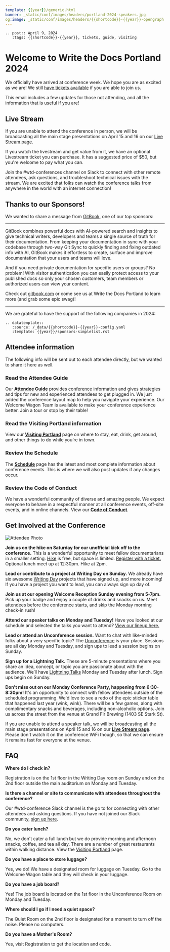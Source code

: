 ```yaml
---
template: {{year}}/generic.html
banner: _static/conf/images/headers/portland-2024-speakers.jpg
og:image: _static/conf/images/headers/{{shortcode}}-{{year}}-opengraph.jpg
---
```


```{eval-rst}
.. post:: April 9, 2024
   :tags: {{shortcode}}-{{year}}, tickets, guide, visiting
```

# Welcome to Write the Docs Portland 2024

We officially have arrived at conference week. We hope you are as excited as we are! We still [have tickets available](https://www.writethedocs.org/conf/portland/2024/tickets/) if you are able to join us.

This email includes a few updates for those not attending, and all the information that is useful if you are!

## Live Stream

If you are unable to attend the conference in person, we will be broadcasting all the main stage presentations on April 15 and 16 on our [Live Stream page](https://www.writethedocs.org/conf/portland/2024/livestream/). 

If you watch the livestream and get value from it, we have an optional Livestream ticket you can purchase. It has a suggested price of $50, but you're welcome to pay what you can.

Join the #wtd-conferences channel on Slack to connect with other remote attendees, ask questions, and troubleshoot technical issues with the stream. We are excited that folks can watch the conference talks from anywhere in the world with an internet connection!

## Thanks to our Sponsors!

We wanted to share a message from [GitBook](https://www.gitbook.com/?ref=writethedocs), one of our top sponsors:

---

GitBook combines powerful docs with AI-powered search and insights to give technical writers, developers and teams a single source of truth for their documentation. From keeping your documentation in sync with your codebase through two-way Git Sync to quickly finding and fixing outdated info with AI, GitBook makes it effortless to create, surface and improve documentation that your users and teams will love.

And if you need private documentation for specific users or groups? No problem! With visitor authentication you can easily protect access to your published docs so only your chosen customers, team members or authorized users can view your content.

Check out [gitbook.com](https://www.gitbook.com/?ref=writethedocs) or come see us at Write the Docs Portland to learn more (and grab some epic swag)!

---

We are grateful to have the support of the following companies in 2024:

```{eval-rst}
.. datatemplate::
   :source: /_data/{{shortcode}}-{{year}}-config.yaml
   :template: {{year}}/sponsors-simplelist.rst
```

## Attendee information

The following info will be sent out to each attendee directly,
but we wanted to share it here as well.

### Read the Attendee Guide

Our [**Attendee Guide**](https://www.writethedocs.org/conf/portland/2024/attendee-guide/) provides conference information and gives strategies and tips for new and experienced attendees to get plugged in. We just added the conference layout map to help you navigate your experience. Our Welcome Wagon Team is available to make your conference experience better. Join a tour or stop by their table! 

### Read the Visiting Portland information 

View our [**Visiting Portland**](https://www.writethedocs.org/conf/portland/2024/visiting/) page on where to stay, eat, drink, get around, and other things to do while you’re in town.

### Review the Schedule 

The [**Schedule**](https://www.writethedocs.org/conf/portland/2024/schedule/#) page has the latest and most complete information about conference events. This is where we will also post updates if any changes occur.

### Review the Code of Conduct

We have a wonderful community of diverse and amazing people. We expect everyone to behave in a respectful manner at all conference events, off-site events, and in online channels. View our [**Code of Conduct**](https://www.writethedocs.org/code-of-conduct/). 


## Get Involved at the Conference

![Attendee Photo](/_static/conf/images/writing-day.jpg)

**Join us on the hike on Saturday for our unofficial kick off to the conference.** This is a wonderful opportunity to meet fellow documentarians in a smaller setting. [Hike](https://www.writethedocs.org/conf/portland/2024/hike/) is free, but space is limited.  [Register with a ticket.](https://ti.to/writethedocs/write-the-docs-portland-2024/with/hike-ticket)  Optional lunch meet up at 12:30pm. Hike at 2pm. 

**Lead or contribute to a project at Writing Day on Sunday.** We already have six awesome [Writing Day](https://www.writethedocs.org/conf/portland/2024/writing-day/) projects that have signed up, and more incoming! If you have a project you want to lead, you can always sign up day of.

**Join us at our opening Welcome Reception Sunday evening from 5-7pm.** Pick up your badge and enjoy a couple of drinks and snacks on us. Meet attendees before the conference starts, and skip the Monday morning check-in rush!

**Attend our speaker talks on Monday and Tuesday!** Have you looked at our schedule and selected the talks you want to attend? [View our lineup here.](https://www.writethedocs.org/conf/portland/2023/speakers/) 

**Lead or attend an Unconference session.** Want to chat with like-minded folks about a very specific topic? The [Unconference](https://www.writethedocs.org/conf/portland/2024/unconference/) is your place. Sessions are all day Monday and Tuesday, and sign ups to lead a session begins on Sunday. 

**Sign up for a Lightning Talk.** These are 5-minute presentations where you share an idea, concept, or topic you are passionate about with the audience. We’ll have [Lightning Talks](https://www.writethedocs.org/conf/portland/2024/lightning-talks/) Monday and Tuesday after lunch.  Sign ups begin on Sunday. 

**Don't miss out on our Monday Conference Party, happening from 6:30-8:30pm!** It's an opportunity to connect with fellow attendees outside of the scheduled programming. We'd love to see a redo of the epic sticker table that happened last year (wink, wink). There will be a few games, along with complimentary snacks and beverages, including non-alcoholic options. Join us across the street from the venue at Grand Fir Brewing (1403 SE Stark St). 

If you are unable to attend a speaker talk, we will be broadcasting all the main stage presentations on April 15 and 16 on our [**Live Stream page**](https://www.writethedocs.org/conf/portland/2024/livestream/). Please don't watch it on the conference WiFi though, so that we can ensure it remains fast for everyone at the venue.

## FAQ

**Where do I check in?**

Registration is on the 1st floor in the Writing Day room on Sunday and on the 2nd floor outside the main auditorium on Monday and Tuesday.

**Is there a channel or site to communicate with attendees throughout the conference?** 

Our #wtd-conference Slack channel is the go to for connecting with other attendees and asking questions. If you have not joined our Slack community, [sign up here](https://www.writethedocs.org/slack/).  

**Do you cater lunch?**

No, we don't cater a full lunch but we do provide morning and afternoon snacks, coffee, and tea all day. There are a number of great restaurants within walking distance. View the [Visiting Portland](https://www.writethedocs.org/conf/portland/2024/visiting/) page. 

**Do you have a place to store luggage?**

Yes, we do! We have a designated room for luggage on Tuesday. Go to the Welcome Wagon table and they will check in your luggage. 

**Do you have a job board?**

Yes! The job board is located on the 1st floor in the Unconference Room on Monday and Tuesday. 

**Where should I go if I need a quiet space?**

The Quiet Room on the 2nd floor is designated for a moment to turn off the noise. Please no computers. 

**Do you have a Mother's Room?**

Yes, visit Registration to get the location and code.  




